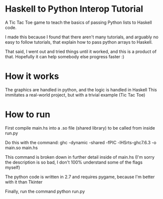 # Haskell to Python Interop Tutorial
A Tic Tac Toe game to teach the basics of passing Python lists to Haskell code.

I made this because I found that there aren't many tutorials, and arguably no easy to follow tutorials, that
explain how to pass python arrays to Haskell.

That said, I went out and tried things until it worked, and this is a product of that.
Hopefully it can help somebody else progress faster :)

# How it works
The graphics are handled in python, and the logic is handled in Haskell
This immitates a real-world project, but with a trivial example (Tic Tac Toe)



# How to run

First compile main.hs into a .so file (shared library) to be called from inside run.py

Do this with the command:
ghc -dynamic -shared -fPIC -lHSrts-ghc7.6.3 -o main.so main.hs

This command is broken down in further detail inside of main.hs
(I'm sorry the description is so bad, I don't 100% understand some of the flags myself)

The python code is written in 2.7 and requires pygame, because I'm better with it than Tkinter

Finally, run the command
python run.py
